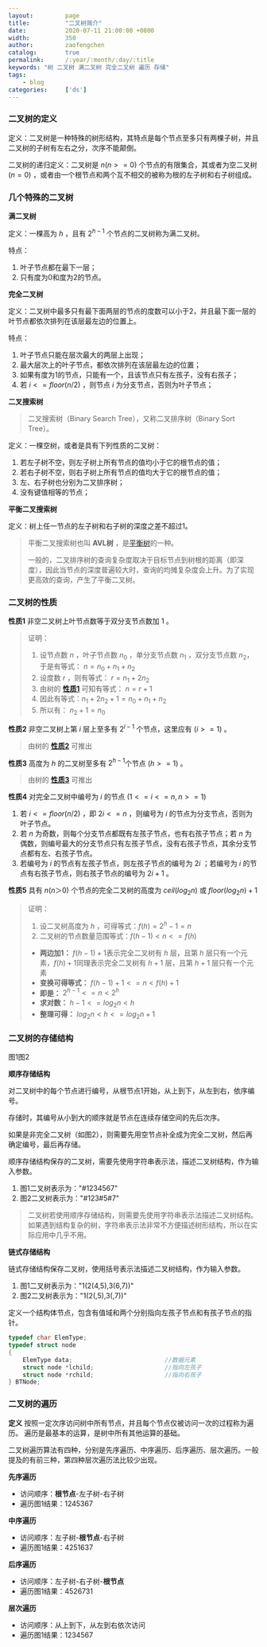 ```yaml
---
layout:         page
title:          "二叉树简介"
date:           2020-07-11 21:00:00 +0800
width:          350
author:         zaofengchen
catalog:        true
permalink:      /:year/:month/:day/:title
keywords: "树 二叉树 满二叉树 完全二叉树 遍历 存储"
tags:
    - blog
categories:     ['ds']
---
```


<!-- 渲染公式 -->
<script src="{{ site.url }}/static/js/MathJax.js?config=TeX-AMS-MML_HTMLorMML" type="text/javascript"></script>
<script type="text/x-mathjax-config">
    MathJax.Hub.Config({
        tex2jax: {
        skipTags: ['script', 'noscript', 'style', 'textarea', 'pre'],
        inlineMath: [['$','$']]
        }
    });
</script>
<!-- 渲染公式 -->


### 二叉树的定义

定义：二叉树是一种特殊的树形结构，其特点是每个节点至多只有两棵子树，并且二叉树的子树有左右之分，次序不能颠倒。

二叉树的递归定义：二叉树是 $n(n>=0)$ 个节点的有限集合，其或者为空二叉树 $(n=0)$ ，或者由一个根节点和两个互不相交的被称为根的左子树和右子树组成。


### 几个特殊的二叉树

**满二叉树**

定义：一棵高为 $h$ ，且有 $2^{h-1}$ 个节点的二叉树称为满二叉树。

特点：
1. 叶子节点都在最下一层；
2. 只有度为0和度为2的节点。

**完全二叉树**
    
定义：二叉树中最多只有最下面两层的节点的度数可以小于2，并且最下面一层的叶节点都依次排列在该层最左边的位置上。
    
特点：
1. 叶子节点只能在层次最大的两层上出现；
1. 最大层次上的叶子节点，都依次排列在该层最左边的位置；
1. 如果有度为1的节点，只能有一个，且该节点只有左孩子，没有右孩子；
1. 若 $i<=floor(n/2)$ ，则节点 $i$ 为分支节点，否则为叶子节点；
    
**二叉搜索树**

>二叉搜索树（Binary Search Tree），又称二叉排序树（Binary Sort Tree）。

定义：一棵空树，或者是具有下列性质的二叉树：
1. 若左子树不空，则左子树上所有节点的值均小于它的根节点的值；
2. 若右子树不空，则右子树上所有节点的值均大于它的根节点的值；
3. 左、右子树也分别为二叉排序树；
4. 没有键值相等的节点；

**平衡二叉搜索树**

定义：树上任一节点的左子树和右子树的深度之差不超过1。

>平衡二叉搜索树也叫 **AVL树** ，是[平衡树](https://zh.wikipedia.org/wiki/平衡树)的一种。
>
>一般的，二叉排序树的查询复杂度取决于目标节点到树根的距离（即深度），因此当节点的深度普遍较大时，查询的均摊复杂度会上升。为了实现更高效的查询，产生了平衡二叉树。

### 二叉树的性质

**性质1** 非空二叉树上叶节点数等于双分支节点数加 $1$ 。

>证明：
>1. 设节点数 $n$ ，叶子节点数 $n_0$ ，单分支节点数 $n_1$ ，双分支节点数 $n_2$，于是有等式： $n=n_0+n_1+n_2$ 
>2. 设度数 $r$ ，则有等式： $r=n_1+2n_2$ 
>3. 由树的 **[性质1](/2020/07/09/tree#树的性质)** 可知有等式： $n=r+1$ 
>4. 因此有等式：$n_1+2n_2+1=n_0+n_1+n_2$ 
>5. 所以有： $n_2+1=n_0$ 


**性质2** 非空二叉树上第 $i$ 层上至多有 $2^{i-1}$ 个节点，这里应有 $(i>=1)$ 。
>由树的 **[性质2](/2020/07/09/tree#树的性质)** 可推出

**性质3** 高度为 $h$ 的二叉树至多有 $2^{h-1}$个节点 $(h>=1)$ 。
>由树的 **[性质3](/2020/07/09/tree#树的性质)** 可推出

**性质4** 对完全二叉树中编号为 $i$ 的节点 $(1<=i<=n,n>=1)$
1. 若 $i<=floor(n/2)$ ，即 $2i<=n$ ，则编号为 $i$ 的节点为分支节点，否则为叶子节点。
2. 若 $n$ 为奇数，则每个分支节点都既有左孩子节点，也有右孩子节点；若 $n$ 为偶数，则编号最大的分支节点只有左孩子节点，没有右孩子节点，其余分支节点都有左、右孩子节点。
3. 若编号为 $i$ 的节点有左孩子节点，则左孩子节点的编号为 $2i$ ；若编号为 $i$ 的节点有右孩子节点，则右孩子节点的编号为 $2i+1$ 。

**性质5** 具有 $n(n＞0)$ 个节点的完全二叉树的高度为 $ceil(log_2n)$ 或 $floor(log_2n)+1$
>证明：
>1. 设二叉树高度为 $h$ ，可得等式：$f(h)=2^h-1=n$
>2. 二叉树的节点数量范围等式：$f(h-1) < n <= f(h)$ 
>   - **两边加1：** $f(h-1)+1$表示完全二叉树有 $h$ 层，且第 $h$ 层只有一个元素，$f(h)+1$同理表示完全二叉树有 $h+1$ 层，且第 $h+1$ 层只有一个元素
>   - **变换可得等式：** $f(h-1)+1 <= n < f(h)+1$
>   - **即是：** $2^{h-1} <= n < 2^h$
>   - **求对数：** $h-1 <= log_2{n} < h$
>   - **整理可得：** $log_2{n} < h <= log_2{n}+1$


### 二叉树的存储结构

<div style="display: flex;">
    <div float="left">
    <img src="http://tvax2.sinaimg.cn/large/7d4c6366gy1ggrw1tyiwyj20ab06zmxa.jpg" alt=""  align="bottom" />
    <center>图1</center>
    </div>
    <div float="right">
    <img src="http://tvax4.sinaimg.cn/large/7d4c6366gy1ggrw24ht10j207d06zq31.jpg" alt=""  align="bottom" />
    <center>图2</center>
    </div>
</div>

**顺序存储结构**

对二叉树中的每个节点进行编号，从根节点1开始，从上到下，从左到右，依序编号。

存储时，其编号从小到大的顺序就是节点在连续存储空间的先后次序。

如果是非完全二叉树（如图2），则需要先用空节点补全成为完全二叉树，然后再确定编号，最后再存储。

顺序存储结构保存的二叉树，需要先使用字符串表示法，描述二叉树结构，作为输入参数。

1. 图1二叉树表示为："#1234567"
2. 图2二叉树表示为："#123#5#7"

>二叉树若使用顺序存储结构，则需要先使用字符串表示法描述二叉树结构。
>如果遇到结构复杂的树，字符串表示法非常不方便描述树形结构，所以在实际应用中几乎不用。

**链式存储结构**

链式存储结构保存二叉树，使用括号表示法描述二叉树结构，作为输入参数。
1. 图1二叉树表示为："1(2(4,5),3(6,7))"
2. 图2二叉树表示为："1(2(,5),3(,7))"


定义一个结构体节点，包含有值域和两个分别指向左孩子节点和有孩子节点的指针。

```C
typedef char ElemType;
typedef struct node
{
    ElemType data;                          //数据元素
    struct node *lchild;                    //指向左孩子
    struct node *rchild;                    //指向右孩子
} BTNode;
```


### 二叉树的遍历

**定义** 按照一定次序访问树中所有节点，并且每个节点仅被访问一次的过程称为遍历。
遍历是最基本的运算，是树中所有其他运算的基础。

二叉树遍历算法有四种，分别是先序遍历、中序遍历、后序遍历、层次遍历。一般提及的有前三种，第四种层次遍历法比较少出现。

**先序遍历**
- 访问顺序：**根节点**-左子树-右子树
- 遍历图1结果：1245367

**中序遍历**
- 访问顺序：左子树-**根节点**-右子树
- 遍历图1结果：4251637

**后序遍历**
- 访问顺序：左子树-右子树-**根节点**
- 遍历图1结果：4526731

**层次遍历**
- 访问顺序：从上到下，从左到右依次访问
- 遍历图1结果：1234567
